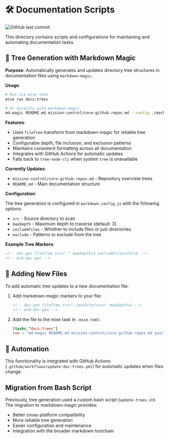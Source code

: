 # 🛠️ Documentation Scripts

![GitHub last commit](https://img.shields.io/github/last-commit/basher83/docs?path=flight-manuals%2Fautomation-scripts%2Fdocumentation%2Fupdate-trees.md)

This directory contains scripts and configurations for maintaining and automating documentation
tasks.

## 📄 Tree Generation with Markdown Magic

**Purpose**: Automatically generates and updates directory tree structures in documentation files
using `markdown-magic`.

**Usage**:

```bash
# Run via mise task
mise run docs:trees

# Or directly with markdown-magic
md-magic README.md mission-control/core-github-repos.md --config ./markdown.config.js
```

**Features**:

- Uses `fileTree` transform from markdown-magic for reliable tree generation
- Configurable depth, file inclusion, and exclusion patterns
- Maintains consistent formatting across all documentation
- Integrates with GitHub Actions for automatic updates
- Falls back to `tree-node-cli` when system `tree` is unavailable

**Currently Updates**:

- `mission-control/core-github-repos.md` - Repository overview trees
- `README.md` - Main documentation structure

**Configuration**:

The tree generation is configured in `markdown.config.js` with the following options:

- `src` - Source directory to scan
- `maxDepth` - Maximum depth to traverse (default: 3)
- `includeFiles` - Whether to include files or just directories
- `exclude` - Patterns to exclude from the tree

**Example Tree Markers**:

```markdown
<!-- doc-gen fileTree src="." maxDepth=3 includeFiles=false -->
<!-- end-doc-gen -->
```

## 🔧 Adding New Files

To add automatic tree updates to a new documentation file:

1. Add markdown-magic markers to your file:

   ```markdown
   <!-- doc-gen fileTree src="./path/to/scan" maxDepth=2 -->
   <!-- end-doc-gen -->
   ```

2. Add the file to the mise task in `.mise.toml`:

   ```toml
   [tasks."docs:trees"]
   run = "md-magic README.md mission-control/core-github-repos.md your-file.md --config ./markdown.config.js"
   ```

## 🤖 Automation

This functionality is integrated with GitHub Actions (`.github/workflows/update-doc-trees.yml`) for
automatic updates when files change.

## Migration from Bash Script

Previously, tree generation used a custom bash script (`update-trees.sh`). The migration to
markdown-magic provides:

- Better cross-platform compatibility
- More reliable tree generation
- Easier configuration and maintenance
- Integration with the broader markdown toolchain
